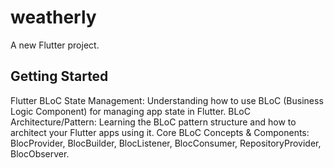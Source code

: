 # weatherly

A new Flutter project.

## Getting Started

Flutter BLoC State Management: Understanding how to use BLoC (Business Logic Component) for managing app state in Flutter.
BLoC Architecture/Pattern: Learning the BLoC pattern structure and how to architect your Flutter apps using it.
Core BLoC Concepts & Components: BlocProvider, BlocBuilder, BlocListener, BlocConsumer, RepositoryProvider, BlocObserver.